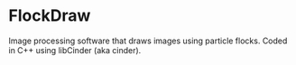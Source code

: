 FlockDraw
=========

Image processing software that draws images using particle flocks. Coded in C++ using libCinder (aka cinder).
